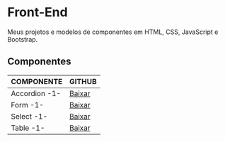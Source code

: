 # Front-End
Meus projetos e modelos de componentes em HTML, CSS, JavaScript e Bootstrap.

## Componentes

COMPONENTE | GITHUB
------------- | -------------
Accordion -1- | [Baixar](https://github.com/araquelos/araquelos.github.io/tree/master/accordion-1)
Form -1- | [Baixar](https://github.com/araquelos/araquelos.github.io/tree/master/form-1)
Select -1- | [Baixar](https://github.com/araquelos/araquelos.github.io/tree/master/select-1)
Table -1- | [Baixar](https://github.com/araquelos/araquelos.github.io/tree/master/table-1)